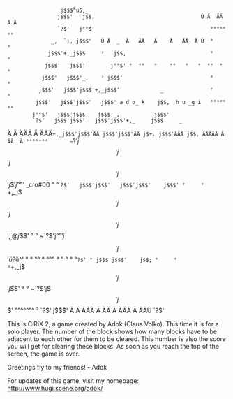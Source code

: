                          _
                     j$$$^ü5,_
                    j$$$'   j$$,                                  Ú Ä  ÄÄ  Ä Ä
                    `?$'   j°°$'                                     °°°°°°°
                  _,  `+, j$$$'   Ú Ä  _  Ä   ÄÄ   Ä    Ä   ÄÄ  Ä Ù  °     °
                 j$$$'+,_j$$$'    ³   j$$,                           °     °
                j$$$'   j$$$'        j°°$' °  °°   °    °°   °   °  °°  °  °
               j$$$'   j$$$'_,    ³ j$$$'                            °     °
              j$$$'   j$$$'j$$$'+,_j$$$'             _               °     °
             j$$$'   j$$$'j$$$'   j$$$' a d o_ k    j$$,  h u _g i   °°°°°°°
            j°°$'   j$$$'j$$$'   j$$$'_,           j$$$'
            `?$'   j$$$'j$$$'   j$$$'j$$$'+,_     j$$$'    _
 Ä Ä ÄÄÄ Ä ÄÄÄ`+,_j$$$'j$$$'ÄÄ j$$$'j$$$'ÄÄ j$+. j$$$'ÄÄÄ j$$, ÄÄÄÄÄ Ä  ÄÄ  Ä
   °°°°°°°       ~`?$'j$$$'   j$$$'j$$$'   j$$$'j$$$'    j°°$'         _cro#00
   °     °            `?$'   j$$$'j$$$'   j$$$'j$$$'    j$$$'
   °     °              `+,_j$$$'j$$$'   j$$$'j$$$',_,@j$$$'
   °     °                 ~`?$'j°°$'   j$$$'j$$$'   ü?$ü^'
   °  °  °°  °  °°°  °  ° ° °  °`?$' ° j$$$'j$$$'    j$$;
   °     °                       ³`+,_j$$$'j$$$'    j$$$'
   °     °                           ~`?$'j$$$'    j$$$'
   °°°°°°°                       ³        `?$'    j$$$'
 Ä Ä  ÄÄÄ Ä  ÄÄ  Ä   ÄÄÄ  Ä    ÄÄÙ                `?$'


 This is CiRiX 2, a game created by Adok (Claus Volko). This time it is for a
 solo player. The number of the block shows how many blocks have to be
 adjacent to each other for them to be cleared. This number is also the score
 you will get for clearing these blocks. As soon as you reach the top of the
 screen, the game is over.

 Greetings fly to my friends!
                                                                        - Adok

 For updates of this game, visit my homepage:
 http://www.hugi.scene.org/adok/
